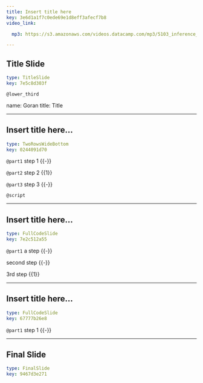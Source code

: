 ```yaml
---
title: Insert title here
key: 3e6d1a1f7c0ede69e1d8eff3afecf7b8
video_link:

  mp3: https://s3.amazonaws.com/videos.datacamp.com/mp3/5103_inference_for_numerical_data/v1/5103_ch4_5.mp3

---
```

## Title Slide

```yaml
type: TitleSlide
key: 7e5c8d303f
```





`@lower_third`

name: Goran
title: Title





---
## Insert title here...

```yaml
type: TwoRowsWideBottom
key: 0244091d70
```

`@part1`
step 1 {{-}}

`@part2`
step 2 {{1}}

`@part3`
step 3 {{-}}



`@script`




---
## Insert title here...

```yaml
type: FullCodeSlide
key: 7e2c512a55
```

`@part1`
a step {{-}}

second step {{-}}

3rd step {{1}}








---
## Insert title here...

```yaml
type: FullCodeSlide
key: 67777b26e8
```

`@part1`
step 1 {{-}}








---
## Final Slide

```yaml
type: FinalSlide
key: 9467d3e271
```








